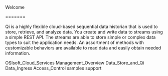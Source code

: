 Welcome

=======

Qi is a highly flexible cloud-based sequential data historian that is
used to store, retrieve, and analyze data. You create and write data
to streams using a simple REST API. The streams are able to store simple or
complex data types to suit the application needs. An assortment of
methods with customizable behaviors are available to read data and
easily obtain needed information.






   OSIsoft_Cloud_Services
   Management_Overview
   Data_Store_and_Qi
   Data_Ingress
   Access_Control
   samples
   support

 
   
   
